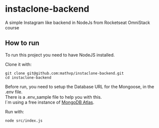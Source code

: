 # instaclone-backend
A simple Instagram like backend in NodeJs from Rocketseat OmniStack course


## How to run
To run this project you need to have NodeJS installed.

Clone it with:

`git clone git@github.com:mathvp/instaclone-backend.git`  
`cd instaclone-backend`

Before run, you need to setup the Database URL for the Mongoose, in the .env file.  
There is a .env_sample file to help you with this.  
I´m using a free instance of [MongoDB Atlas](https://www.mongodb.com/cloud/atlas).


Run with:

`node src/index.js`


